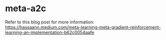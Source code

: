 # meta-a2c

Refer to this blog post for more information: https://hassaann.medium.com/meta-learning-meta-gradient-reinforcement-learning-an-implementation-b62c0054aafe